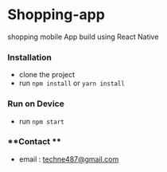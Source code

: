 # Shopping-app
shopping mobile App build using React Native

### Installation
- clone the project
- run `npm install` or `yarn install`

### Run on Device

- run `npm start` 

### **Contact **
- email : techne487@gmail.com
